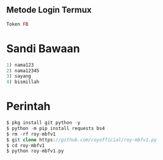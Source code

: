 ## Metode Login Termux
````php
Token FB
````
# Sandi Bawaan
````php
1) nama123
2) nama12345
3) sayang
4) bismillah
````
# Perintah
````php
$ pkg install git python -y
$ python -m pip install requests bs4
$ rm -rf roy-mbfv1
$ git clone https://github.com/royofficial/roy-mbfv1.py
$ cd roy-mbfv1
$ python roy-mbfv1.py
````
